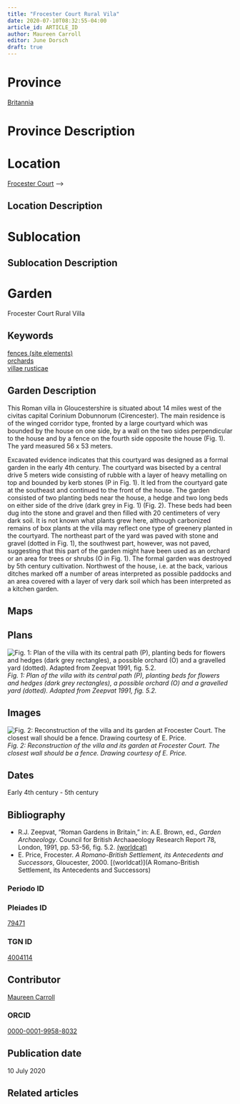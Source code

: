 ```yaml
---
title: "Frocester Court Rural Vila"
date: 2020-07-10T08:32:55-04:00
article_id: ARTICLE_ID
author: Maureen Carroll
editor: June Dorsch
draft: true
---
```


# Province

[Britannia](/province/britannia/)

# Province Description


# Location

[Frocester Court](https://pleiades.stoa.org/places/79471) -->

## Location Description

<!-- LEAVE THIS BLANK FOR NOW -->

# Sublocation

<!--
[AREA WITHIN LOCATION, LIKE “PALATINE HILL”](GEOREFERENCE LINK)
A sublocation is any area larger than an individual garden, but located within a location. I would always try to include a link to a controlled vocabulary here if possible. This ID may well be different from the Garden ID, e.g., Pompeii versus a Garden in one of the houses which has its own Pleiades ID.
-->

## Sublocation Description

<!-- DESCRIPTION -->

# Garden

Frocester Court Rural Villa

## Keywords

[fences (site elements)](http://vocab.getty.edu/page/aat/300005044)  
[orchards](http://vocab.getty.edu/page/aat/300008890)  
[villae rusticae](http://vocab.getty.edu/page/aat/300005518)      

## Garden Description

This Roman villa in Gloucestershire is situated about 14 miles west of the civitas capital Corinium Dobunnorum (Cirencester). The main residence is of the winged corridor type, fronted by a large courtyard which was bounded by the house on one side, by a wall on the two sides perpendicular to the house and by a fence on the fourth side opposite the house (Fig. 1). The yard measured 56 x 53 meters.

Excavated evidence indicates that this courtyard was designed as a formal garden in the early 4th century. The courtyard was bisected by a central drive 5 meters wide consisting of rubble with a layer of heavy metalling on top and bounded by kerb stones (P in Fig. 1). It led from the courtyard gate at the southeast and continued to the front of the house. The garden consisted of two planting beds near the house, a hedge and two long beds on either side of the drive (dark grey in Fig. 1) (Fig. 2). These beds had been dug into the stone and gravel and then filled with 20 centimeters of very dark soil. It is not known what plants grew here, although carbonized remains of box plants at the villa may reflect one type of greenery planted in the courtyard. The northeast part of the yard was paved with stone and gravel (dotted in Fig. 1), the southwest part, however, was not paved, suggesting that this part of the garden might have been used as an orchard or an area for trees or shrubs (O in Fig. 1). The formal garden was destroyed by 5th century cultivation. Northwest of the house, i.e. at the back, various ditches marked off a number of areas interpreted as possible paddocks and an area covered with a layer of very dark soil which has been interpreted as a kitchen garden.

## Maps

<!--
![ALT_TEXT](IMG_URL)
*CAPTION*
-->

## Plans

![Fig. 1: Plan of the villa with its central path (P), planting beds for flowers and hedges (dark grey rectangles), a possible orchard (O) and a gravelled yard (dotted). Adapted from Zeepvat 1991, fig. 5.2.](/images/Frocester_Fig_10_or_7.1a.jpg)
*Fig. 1: Plan of the villa with its central path (P), planting beds for flowers and hedges (dark grey rectangles), a possible orchard (O) and a gravelled yard (dotted). Adapted from Zeepvat 1991, fig. 5.2.*

## Images

![Fig. 2: Reconstruction of the villa and its garden at Frocester Court. The closest wall should be a fence. Drawing courtesy of E. Price.](/images/Frocester_11_or_7.1b.jpg)
*Fig. 2: Reconstruction of the villa and its garden at Frocester Court. The closest wall should be a fence. Drawing courtesy of E. Price.*

## Dates

Early 4th century - 5th century

## Bibliography

* R.J. Zeepvat, “Roman Gardens in Britain,” in: A.E. Brown, ed., *Garden Archaeology*. Council for British Archaaeology Research Report 78, London, 1991, pp. 53-56, fig. 5.2. [(worldcat)](http://www.worldcat.org/oclc/246578144)
* E. Price, Frocester. *A Romano-British Settlement, its Antecedents and Successors*, Gloucester, 2000. [(worldcat)](A Romano-British Settlement, its Antecedents and Successors)

### Periodo ID

<!-- [PERIODO_ID](https://pleiades.stoa.org/places/PLEIADES_ID) -->

### Pleiades ID

[79471](https://pleiades.stoa.org/places/79471)

### TGN ID

[4004114](http://vocab.getty.edu/page/tgn/4004114)

## Contributor

[Maureen Carroll](https://www.sheffield.ac.uk/archaeology/our-people/academic-staff/maureen-carroll)

### ORCID

[0000-0001-9958-8032](https://orcid.org/0000-0001-9958-8032)

## Publication date

10 July 2020

## Related articles

<!-- Links to other related articles. Leave blank for now -->
